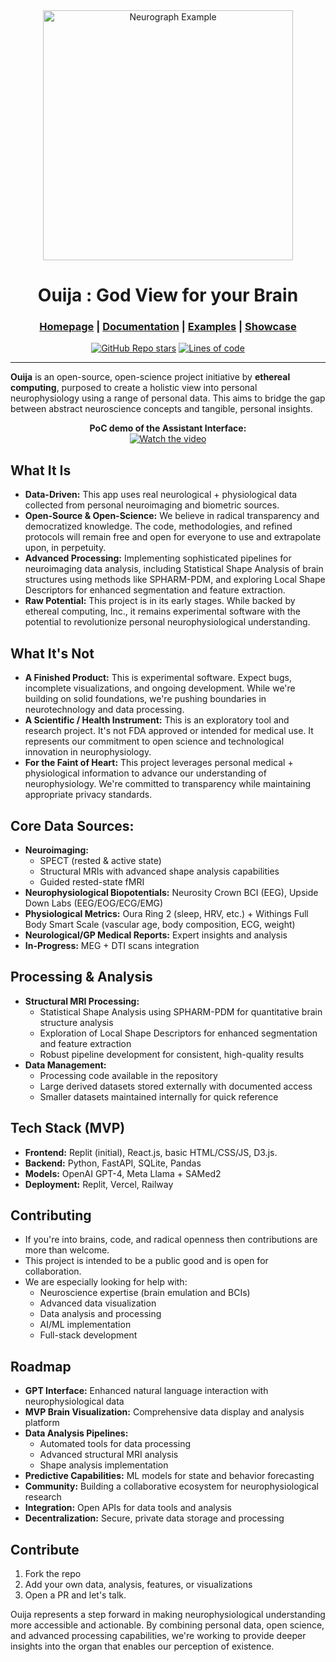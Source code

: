  <div align="center">

<img src="https://hebbkx1anhila5yf.public.blob.vercel-storage.com/Ouija2025-AU8gWFq6Ue6d09Z7rbM9dASmakyHlS.png" alt="Neurograph Example" style="width:400px;" />


# Ouija : God View for your Brain

<h3>

[Homepage](https://github.com/blackdreamai/ouija-ai) | [Documentation](/docs) | [Examples](/examples) | [Showcase](/docs/showcase.md)

</h3>

[![GitHub Repo stars](https://img.shields.io/github/stars/blackdreamai/ouija-ai)](https://github.com/blackdreamai/ouija-ai/stargazers)
[![Lines of code](https://img.shields.io/tokei/lines/github/blackdreamai/ouija-ai)](https://github.com/blackdreamai/ouija-ai)

</div>

---

**Ouija** is an open-source, open-science project initiative by **ethereal computing**, purposed to create a holistic view into personal neurophysiology using a range of personal data. This aims to bridge the gap between abstract neuroscience concepts and tangible, personal insights.

<div align="center">
  <b>PoC demo of the Assistant Interface:</b>
</div>
<div align="center">
  <a href="https://www.youtube.com/watch?v=ioDNKShuZ-U&t=4s">
    <img src="https://img.youtube.com/vi/ioDNKShuZ-U/0.jpg" alt="Watch the video" />
  </a>
</div>


## What It Is

*   **Data-Driven:** This app uses real neurological + physiological data collected from personal neuroimaging and biometric sources.
*   **Open-Source & Open-Science:** We believe in radical transparency and democratized knowledge. The code, methodologies, and refined protocols will remain free and open for everyone to use and extrapolate upon, in perpetuity.
*   **Advanced Processing:** Implementing sophisticated pipelines for neuroimaging data analysis, including Statistical Shape Analysis of brain structures using methods like SPHARM-PDM, and exploring Local Shape Descriptors for enhanced segmentation and feature extraction.
*   **Raw Potential:** This project is in its early stages. While backed by ethereal computing, Inc., it remains experimental software with the potential to revolutionize personal neurophysiological understanding.

## What It's Not 

*   **A Finished Product:** This is experimental software. Expect bugs, incomplete visualizations, and ongoing development. While we're building on solid foundations, we're pushing boundaries in neurotechnology and data processing.
*   **A Scientific / Health Instrument:** This is an exploratory tool and research project. It's not FDA approved or intended for medical use. It represents our commitment to open science and technological innovation in neurophysiology.
*   **For the Faint of Heart:** This project leverages personal medical + physiological information to advance our understanding of neurophysiology. We're committed to transparency while maintaining appropriate privacy standards.

## Core Data Sources:

*   **Neuroimaging:** 
    * SPECT (rested & active state)
    * Structural MRIs with advanced shape analysis capabilities
    * Guided rested-state fMRI
*   **Neurophysiological Biopotentials:** Neurosity Crown BCI (EEG), Upside Down Labs (EEG/EOG/ECG/EMG)
*   **Physiological Metrics:** Oura Ring 2 (sleep, HRV, etc.) + Withings Full Body Smart Scale (vascular age, body composition, ECG, weight)
*   **Neurological/GP Medical Reports:** Expert insights and analysis
*   **In-Progress:** MEG + DTI scans integration

## Processing & Analysis

*   **Structural MRI Processing:**
    * Statistical Shape Analysis using SPHARM-PDM for quantitative brain structure analysis
    * Exploration of Local Shape Descriptors for enhanced segmentation and feature extraction
    * Robust pipeline development for consistent, high-quality results
*   **Data Management:**
    * Processing code available in the repository
    * Large derived datasets stored externally with documented access
    * Smaller datasets maintained internally for quick reference

## Tech Stack (MVP)

*   **Frontend:** Replit (initial), React.js, basic HTML/CSS/JS, D3.js.
*   **Backend:** Python, FastAPI, SQLite, Pandas
*   **Models:** OpenAI GPT-4, Meta Llama + SAMed2
*   **Deployment:** Replit, Vercel, Railway

## Contributing

*   If you're into brains, code, and radical openness then contributions are more than welcome.
*   This project is intended to be a public good and is open for collaboration.
*   We are especially looking for help with:
    * Neuroscience expertise (brain emulation and BCIs)
    * Advanced data visualization
    * Data analysis and processing
    * AI/ML implementation
    * Full-stack development

## Roadmap

*   **GPT Interface:** Enhanced natural language interaction with neurophysiological data
*   **MVP Brain Visualization:** Comprehensive data display and analysis platform
*   **Data Analysis Pipelines:** 
    * Automated tools for data processing
    * Advanced structural MRI analysis
    * Shape analysis implementation
*   **Predictive Capabilities:** ML models for state and behavior forecasting
*   **Community:** Building a collaborative ecosystem for neurophysiological research
*   **Integration:** Open APIs for data tools and analysis
*   **Decentralization:** Secure, private data storage and processing

## Contribute 

1.  Fork the repo
2.  Add your own data, analysis, features, or visualizations
3.  Open a PR and let's talk.

Ouija represents a step forward in making neurophysiological understanding more accessible and actionable. By combining personal data, open science, and advanced processing capabilities, we're working to provide deeper insights into the organ that enables our perception of existence.